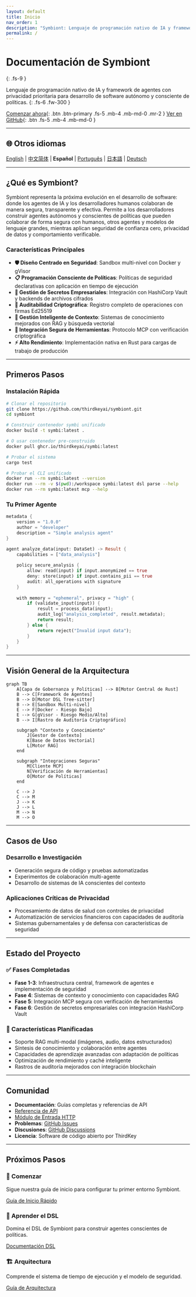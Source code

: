 ```yaml
---
layout: default
title: Inicio
nav_order: 1
description: "Symbiont: Lenguaje de programación nativo de IA y framework de agentes con privacidad prioritaria"
permalink: /
---
```


# Documentación de Symbiont
{: .fs-9 }

Lenguaje de programación nativo de IA y framework de agentes con privacidad prioritaria para desarrollo de software autónomo y consciente de políticas.
{: .fs-6 .fw-300 }

[Comenzar ahora](#getting-started){: .btn .btn-primary .fs-5 .mb-4 .mb-md-0 .mr-2 }
[Ver en GitHub](https://github.com/thirdkeyai/symbiont){: .btn .fs-5 .mb-4 .mb-md-0 }

---

## 🌐 Otros idiomas

[English](index.md) | [中文简体](index.zh-cn.md) | **Español** | [Português](index.pt.md) | [日本語](index.ja.md) | [Deutsch](index.de.md)

---

## ¿Qué es Symbiont?

Symbiont representa la próxima evolución en el desarrollo de software: donde los agentes de IA y los desarrolladores humanos colaboran de manera segura, transparente y efectiva. Permite a los desarrolladores construir agentes autónomos y conscientes de políticas que pueden colaborar de forma segura con humanos, otros agentes y modelos de lenguaje grandes, mientras aplican seguridad de confianza cero, privacidad de datos y comportamiento verificable.

### Características Principales

- **🛡️ Diseño Centrado en Seguridad**: Sandbox multi-nivel con Docker y gVisor
- **📋 Programación Consciente de Políticas**: Políticas de seguridad declarativas con aplicación en tiempo de ejecución
- **🔐 Gestión de Secretos Empresariales**: Integración con HashiCorp Vault y backends de archivos cifrados
- **🔑 Auditabilidad Criptográfica**: Registro completo de operaciones con firmas Ed25519
- **🧠 Gestión Inteligente de Contexto**: Sistemas de conocimiento mejorados con RAG y búsqueda vectorial
- **🔗 Integración Segura de Herramientas**: Protocolo MCP con verificación criptográfica
- **⚡ Alto Rendimiento**: Implementación nativa en Rust para cargas de trabajo de producción

---

## Primeros Pasos

### Instalación Rápida

```bash
# Clonar el repositorio
git clone https://github.com/thirdkeyai/symbiont.git
cd symbiont

# Construir contenedor symbi unificado
docker build -t symbi:latest .

# O usar contenedor pre-construido
docker pull ghcr.io/thirdkeyai/symbi:latest

# Probar el sistema
cargo test

# Probar el CLI unificado
docker run --rm symbi:latest --version
docker run --rm -v $(pwd):/workspace symbi:latest dsl parse --help
docker run --rm symbi:latest mcp --help
```

### Tu Primer Agente

```rust
metadata {
    version = "1.0.0"
    author = "developer"
    description = "Simple analysis agent"
}

agent analyze_data(input: DataSet) -> Result {
    capabilities = ["data_analysis"]
    
    policy secure_analysis {
        allow: read(input) if input.anonymized == true
        deny: store(input) if input.contains_pii == true
        audit: all_operations with signature
    }
    
    with memory = "ephemeral", privacy = "high" {
        if (validate_input(input)) {
            result = process_data(input);
            audit_log("analysis_completed", result.metadata);
            return result;
        } else {
            return reject("Invalid input data");
        }
    }
}
```

---

## Visión General de la Arquitectura

```mermaid
graph TB
    A[Capa de Gobernanza y Políticas] --> B[Motor Central de Rust]
    B --> C[Framework de Agentes]
    B --> D[Motor DSL Tree-sitter]
    B --> E[Sandbox Multi-nivel]
    E --> F[Docker - Riesgo Bajo]
    E --> G[gVisor - Riesgo Medio/Alto]
    B --> I[Rastro de Auditoría Criptográfico]
    
    subgraph "Contexto y Conocimiento"
        J[Gestor de Contexto]
        K[Base de Datos Vectorial]
        L[Motor RAG]
    end
    
    subgraph "Integraciones Seguras"
        M[Cliente MCP]
        N[Verificación de Herramientas]
        O[Motor de Políticas]
    end
    
    C --> J
    C --> M
    J --> K
    J --> L
    M --> N
    M --> O
```

---

## Casos de Uso

### Desarrollo e Investigación
- Generación segura de código y pruebas automatizadas
- Experimentos de colaboración multi-agente
- Desarrollo de sistemas de IA conscientes del contexto

### Aplicaciones Críticas de Privacidad
- Procesamiento de datos de salud con controles de privacidad
- Automatización de servicios financieros con capacidades de auditoría
- Sistemas gubernamentales y de defensa con características de seguridad

---

## Estado del Proyecto

### ✅ Fases Completadas
- **Fase 1-3**: Infraestructura central, framework de agentes e implementación de seguridad
- **Fase 4**: Sistemas de contexto y conocimiento con capacidades RAG
- **Fase 5**: Integración MCP segura con verificación de herramientas
- **Fase 6**: Gestión de secretos empresariales con integración HashiCorp Vault

### 🔮 Características Planificadas
- Soporte RAG multi-modal (imágenes, audio, datos estructurados)
- Síntesis de conocimiento y colaboración entre agentes
- Capacidades de aprendizaje avanzadas con adaptación de políticas
- Optimización de rendimiento y caché inteligente
- Rastros de auditoría mejorados con integración blockchain

---

## Comunidad

- **Documentación**: Guías completas y referencias de API
- [Referencia de API](api-reference.md)
- [Módulo de Entrada HTTP](http-input.md)
- **Problemas**: [GitHub Issues](https://github.com/thirdkeyai/symbiont/issues)
- **Discusiones**: [GitHub Discussions](https://github.com/thirdkeyai/symbiont/discussions)
- **Licencia**: Software de código abierto por ThirdKey

---

## Próximos Pasos

<div class="grid grid-cols-1 md:grid-cols-3 gap-6 mt-8">
  <div class="card">
    <h3>🚀 Comenzar</h3>
    <p>Sigue nuestra guía de inicio para configurar tu primer entorno Symbiont.</p>
    <a href="/getting-started" class="btn btn-outline">Guía de Inicio Rápido</a>
  </div>
  
  <div class="card">
    <h3>📖 Aprender el DSL</h3>
    <p>Domina el DSL de Symbiont para construir agentes conscientes de políticas.</p>
    <a href="/dsl-guide" class="btn btn-outline">Documentación DSL</a>
  </div>
  
  <div class="card">
    <h3>🏗️ Arquitectura</h3>
    <p>Comprende el sistema de tiempo de ejecución y el modelo de seguridad.</p>
    <a href="/runtime-architecture" class="btn btn-outline">Guía de Arquitectura</a>
  </div>
</div>